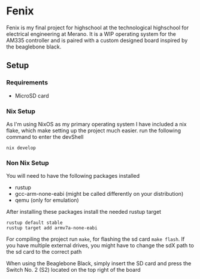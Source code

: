 # Fenix

Fenix is my final project for highschool at the technological highschool for electrical engineering at Merano.
It is a WIP operating system for the AM335 controller and is paired with a custom designed board inspired by the beaglebone black.

## Setup

### Requirements

- MicroSD card

### Nix Setup

As I'm using NixOS as my primary operating system I have included a nix flake, which make setting up the project much easier.
run the following command to enter the devShell
```
nix develop
```

### Non Nix Setup

You will need to have the following packages installed

- rustup
- gcc-arm-none-eabi (might be called differently on your distribution)
- qemu (only for emulation)

After installing these packages install the needed rustup target

```
rustup default stable
rustup target add armv7a-none-eabi
```


For compiling the project run `make`, for flashing the sd card `make flash`. If you have multiple external drives, you might have to change the sdX path to the sd card to the correct path

When using the Beaglebone Black, simply insert the SD card and press the Switch No. 2 (S2) located on the top right of the board
